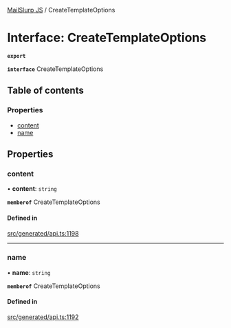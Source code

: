 [MailSlurp JS](../README.md) / CreateTemplateOptions

# Interface: CreateTemplateOptions

**`export`**

**`interface`** CreateTemplateOptions

## Table of contents

### Properties

- [content](CreateTemplateOptions.md#content)
- [name](CreateTemplateOptions.md#name)

## Properties

### content

• **content**: `string`

**`memberof`** CreateTemplateOptions

#### Defined in

[src/generated/api.ts:1198](https://github.com/mailslurp/mailslurp-client/blob/75eefbf/src/generated/api.ts#L1198)

___

### name

• **name**: `string`

**`memberof`** CreateTemplateOptions

#### Defined in

[src/generated/api.ts:1192](https://github.com/mailslurp/mailslurp-client/blob/75eefbf/src/generated/api.ts#L1192)
